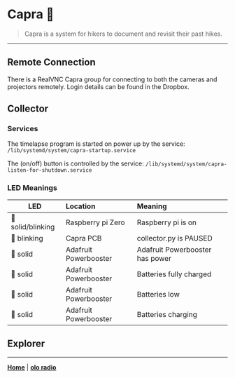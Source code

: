 # Capra 🎥

> Capra is a system for hikers to document and revisit their past hikes.

---

## Remote Connection
There is a RealVNC Capra group for connecting to both the cameras and projectors remotely. Login details can be found in the Dropbox.

## Collector

### Services
The timelapse program is started on power up by the service: `/lib/systemd/system/capra-startup.service`

The (on/off) button is controlled by the service: `/lib/systemd/system/capra-listen-for-shutdown.service`

### LED Meanings
| LED   | Location | Meaning |
| ------|:-------|:-------|
| 💚 solid/blinking   | Raspberry pi Zero | Raspberry pi is on  |
| 🔴 blinking   | Capra PCB | collector.py is PAUSED  |
| 🔵 solid | Adafruit Powerbooster | Adafruit Powerbooster has power |
| 💚 solid   | Adafruit Powerbooster | Batteries fully charged  |
| 🔴 solid   | Adafruit Powerbooster | Batteries low  |
| 🧡 solid   | Adafruit Powerbooster | Batteries charging  |

## Explorer


---
**[Home](README.md)** | **[olo radio](olo.md)**
